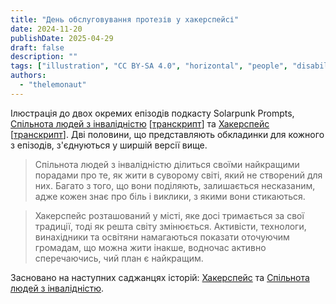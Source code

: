```yaml
---
title: "День обслуговування протезів у хакерспейсі"
date: 2024-11-20
publishDate: 2025-04-29
draft: false
description: ""
tags: ["illustration", "CC BY-SA 4.0", "horizontal", "people", "disability", "technology", "library", "economy", "cooperation"]
authors:
  - "thelemonaut"
---
```


Ілюстрація до двох окремих епізодів подкасту Solarpunk Prompts, [Спільнота людей з інвалідністю](https://podcast.tomasino.org/@SolarpunkPrompts/episodes/the-disabled-community) [[транскрипт](https://wiki.tomasino.org/writing/Solarpunk-Prompts---The-Disabled-Community)] та [Хакерспейс](https://podcast.tomasino.org/@SolarpunkPrompts/episodes/the-hackerspace) [[транскрипт](https://wiki.tomasino.org/writing/Solarpunk-Prompts---The-Hackerspace)]. Дві половини, що представляють обкладинки для кожного з епізодів, з'єднуються у ширшій версії вище.

> Спільнота людей з інвалідністю ділиться своїми найкращими порадами про те, як жити в суворому світі, який не створений для них. Багато з того, що вони поділяють, залишається несказаним, адже кожен знає про біль і виклики, з якими вони стикаються.

> Хакерспейс розташований у місті, яке досі тримається за свої традиції, тоді як решта світу змінюється. Активісти, технологи, винахідники та освітяни намагаються показати оточуючим громадам, що можна жити інакше, водночас активно сперечаючись, чий план є найкращим.

Засновано на наступних саджанцях історій: [Хакерспейс](/ua/seeds/the-hackerspace) та [Спільнота людей з інвалідністю](/ua/seeds/the-disabled-community).
